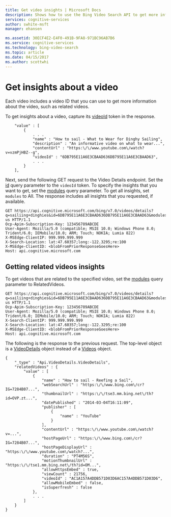 ```yaml
---
title: Get video insights | Microsoft Docs
description: Shows how to use the Bing Video Search API to get more information about a video.
services: cognitive-services
author: swhite-msft
manager: ehansen

ms.assetid: 30ECF4E2-E4F0-491B-9FA8-971BC96AB7B6
ms.service: cognitive-services
ms.technology: bing-video-search
ms.topic: article
ms.date: 04/15/2017
ms.author: scottwhi
---
```


# Get insights about a video

Each video includes a video ID that you can use to get more information about the video, such as related videos.  
  
To get insights about a video, capture its [videoId](https://docs.microsoft.com/rest/api/cognitiveservices/bing-video-api-v7-reference#video-videoid) token in the response. 

```
    "value" : [
        {
            . . .
            "name" : "How to sail - What to Wear for Dinghy Sailing",
            "description" : "An informative video on what to wear...",
            "contentUrl" : "https:\/\/www.youtube.com\/watch?v=vzmPjHBZ--g",
            "videoId" : "6DB795E11A6E3CBAAD636DB795E11A6E3CBAAD63",
            . . .
        }
    ],
```

Next, send the following GET request to the Video Details endpoint. Set the [id](https://docs.microsoft.com/rest/api/cognitiveservices/bing-video-api-v7-reference#id) query parameter to the `videoId` token. To specify the insights that you want to get, set the [modules](https://docs.microsoft.com/rest/api/cognitiveservices/bing-video-api-v7-reference#modulesrequested) query parameter. To get all insights, set `modules` to All. The response includes all insights that you requested, if available.

```
GET https://api.cognitive.microsoft.com/bing/v7.0/videos/details?q=sailiing+dinghies&id=6DB795E11A6E3CBAAD636DB795E11A6E3CBAAD63&modules=All&mkt=en-us HTTP/1.1  
Ocp-Apim-Subscription-Key: 123456789ABCDE  
User-Agent: Mozilla/5.0 (compatible; MSIE 10.0; Windows Phone 8.0; Trident/6.0; IEMobile/10.0; ARM; Touch; NOKIA; Lumia 822)  
X-MSEdge-ClientIP: 999.999.999.999  
X-Search-Location: lat:47.60357;long:-122.3295;re:100  
X-MSEdge-ClientID: <blobFromPriorResponseGoesHere>  
Host: api.cognitive.microsoft.com
``` 

## Getting related videos insights  

To get videos that are related to the specified video, set the [modules](https://docs.microsoft.com/rest/api/cognitiveservices/bing-video-api-v7-reference#modulesrequested) query parameter to RelatedVideos.
  
```  
GET https://api.cognitive.microsoft.com/bing/v7.0/videos/details?q=sailiing+dinghies&id=6DB795E11A6E3CBAAD636DB795E11A6E3CBAAD63&modules=RelatedVideos&mkt=en-us HTTP/1.1  
Ocp-Apim-Subscription-Key: 123456789ABCDE  
User-Agent: Mozilla/5.0 (compatible; MSIE 10.0; Windows Phone 8.0; Trident/6.0; IEMobile/10.0; ARM; Touch; NOKIA; Lumia 822)  
X-Search-ClientIP: 999.999.999.999  
X-Search-Location: lat:47.60357;long:-122.3295;re:100  
X-MSEdge-ClientID: <blobFromPriorResponseGoesHere>  
Host: api.cognitive.microsoft.com  
```  
  
The following is the response to the previous request. The top-level object is a [VideoDetails](https://docs.microsoft.com/rest/api/cognitiveservices/bing-video-api-v7-reference#videodetails) object instead of a [Videos](https://docs.microsoft.com/rest/api/cognitiveservices/bing-video-api-v7-reference#videos) object.  
  
```  
{
    "_type" : "Api.VideoDetails.VideoDetails",
    "relatedVideos" : {
        "value" : [
            {
                "name" : "How to sail - Reefing a Sail",
                "webSearchUrl" : "https:\/\/www.bing.com\/cr?IG=7284B07...",
                "thumbnailUrl" : "https:\/\/tse3.mm.bing.net\/th?id=OVP.zt...",
                "datePublished" : "2014-03-04T16:11:09",
                "publisher" : [
                    {
                        "name" : "YouTube"
                    }
                ],
                "contentUrl" : "https:\/\/www.youtube.com\/watch?v=...",
                "hostPageUrl" : "https:\/\/www.bing.com\/cr?IG=7284B07...",
                "hostPageDisplayUrl" : "https:\/\/www.youtube.com\/watch?...",
                "duration" : "PT4M56S",
                "motionThumbnailUrl" : "https:\/\/tse1.mm.bing.net\/th?id=OM...",
                "allowHttpsEmbed" : true,
                "viewCount" : 21756,
                "videoId" : "AC1A157A4DDB571D03D6AC157A4DDB571D03D6",
                "allowMobileEmbed" : false,
                "isSuperfresh" : false
            },
            . . .
        ]
    }
}
```